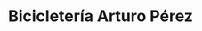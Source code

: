 ---
title: "Bicicletería Arturo Pérez"
url: /san-fernando/bicicleteria-arturo-perez/
shop: Fahrrad
---